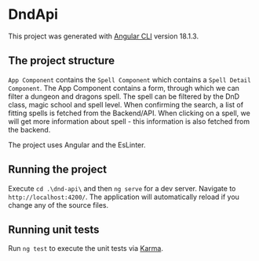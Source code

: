 # DndApi

This project was generated with [Angular CLI](https://github.com/angular/angular-cli) version 18.1.3.

## The project structure
`App Component` contains the `Spell Component` which contains a `Spell Detail Component`.
The App Component contains a form, through which we can filter a dungeon and dragons spell. The spell can be filtered by the DnD class, magic school and spell level.
When confirming the search, a list of fitting spells is fetched from the Backend/API. 
When clicking on a spell, we will get more information about spell - this information is also fetched from the backend.

The project uses Angular and the EsLinter.

## Running the project

Execute `cd .\dnd-api\` and then `ng serve` for a dev server. Navigate to `http://localhost:4200/`. The application will automatically reload if you change any of the source files.

## Running unit tests

Run `ng test` to execute the unit tests via [Karma](https://karma-runner.github.io).


